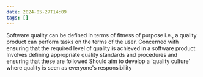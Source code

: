 ```yaml
---
date: 2024-05-27T14:09
tags: []
---
```

Software quality can be defined in terms of fitness of purpose i.e., a quality product can perform tasks on the terms of the user.
Concerned with ensuring that the required level of quality is achieved in a software product
Involves defining appropriate quality standards and procedures and ensuring that these are followed 
Should aim to develop a 'quality culture' where quality is seen as everyone's responsibility 